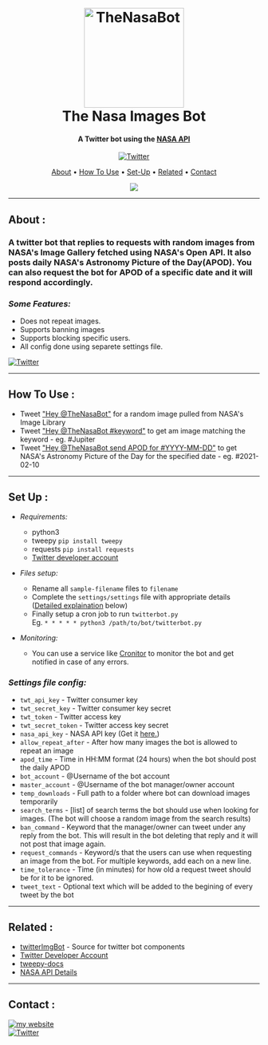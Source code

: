 
<h1 align="center">
  <br>
  <a href="http://twitter.com/thenasabot"><img src="https://i.imgur.com/w8o4VH0.png" alt="TheNasaBot" width="200"></a>
  <br>
  The Nasa Images Bot
  <br>
</h1>

<h4 align="center">A Twitter bot using the <a href="https://api.nasa.gov/" target="_blank">NASA API</a></h4>

<p align="center">
  <a href="https://twitter.com/intent/tweet?text=Hey%20@TheNasaBot" target="_blank">
    <img src="https://img.shields.io/badge/Try Now-@TheNasaBot-1DA1F2?style=for-the-badge&logo=twitter"
         alt="Twitter">
  </a>
</p>

<p align="center">
  <a href="#about-">About</a> •
  <a href="#how-to-use-">How To Use</a> •
  <a href="#set-up-">Set-Up</a> •
  <a href="#related-">Related</a> •
  <a href="#contact-">Contact</a>
</p>

<p align="center">
  <a href="https://i.imgur.com/9q5j8wd.jpg">
    <img src="https://i.imgur.com/9q5j8wd.jpg">
</a>

</p>

---
## **About :**
### A twitter bot that replies to requests with random images from NASA's Image Gallery fetched using NASA's Open API. It also posts daily NASA's Astronomy Picture of the Day(APOD). You can also request the bot for APOD of a specific date and it will respond accordingly.

### *Some Features:*
- Does not repeat images.
- Supports banning images
- Supports blocking specific users.
- All config done using separete settings file.

<a href="https://twitter.com/intent/user?screen_name=TheNasaBot">
    <img src="https://img.shields.io/badge/Follow-@TheNasaBot-1DA1F2?style=for-the-badge&logo=twitter&logoColor=white"
         alt="Twitter">
  </a>

---
## **How To Use :**

* Tweet <a href="https://twitter.com/intent/tweet?text=Hey%20@TheNasaBot" target="_blank">"Hey @TheNasaBot"</a> for a random image pulled from NASA's Image Library
* Tweet <a href="https://twitter.com/intent/tweet?text=Hey%20@TheNasaBot%20#Mars" target="_blank">"Hey @TheNasaBot #keyword"</a> to get am image matching the keyword - eg. #Jupiter
* Tweet <a href="https://twitter.com/intent/tweet?text=Hey%20@TheNasaBot%20send%20APOD%20for%20%23YYYY-MM-DD" target="_blank">"Hey @TheNasaBot send APOD for #YYYY-MM-DD"</a> to get NASA's Astronomy Picture of the Day for the specified date - eg. #2021-02-10

---

## **Set Up :**

- *Requirements:*
    * python3
    * tweepy `pip install tweepy`
    * requests `pip install requests`
    * <a href="https://developer.twitter.com/en/portal/petition/essential/basic-info" target="_blank">Twitter developer account</a>

- *Files setup:*
    * Rename all `sample-filename` files to `filename`
    * Complete the `settings/settings` file with appropriate details
    <br>([Detailed explaination](#settings-file-config) below)
    * Finally setup a cron job to run `twitterbot.py`
    <br> Eg. `* * * * * python3 /path/to/bot/twitterbot.py`

- *Monitoring:*
    * You can use a service like <a href="https://cronitor.io/" target="_blank">Cronitor</a> to monitor the bot and get notified in case of any errors.

### *Settings file config:*

- `twt_api_key` - Twitter consumer key
- `twt_secret_key` - Twitter consumer key secret
- `twt_token` - Twitter access key
- `twt_secret_token` - Twitter access key secret
- `nasa_api_key` - NASA API key (Get it <a href="https://api.nasa.gov/" target="_blank">here.</a>)
- `allow_repeat_after` - After how many images the bot is allowed to repeat an image
- `apod_time` - Time in HH:MM format (24 hours) when the bot should post the daily APOD
- `bot_account` - @Username of the bot account
- `master_account` - @Username of the bot manager/owner account
- `temp_downloads` - Full path to a folder where bot can download images temporarily
- `search_terms` - [list] of search terms the bot should use when looking for images. (The bot will choose a random image from the search results)
- `ban_command` - Keyword that the manager/owner can tweet under any reply from the bot. This will result in the bot deleting that reply and it will not post that image again.
- `request_commands` - Keyword/s that the users can use when requesting an image from the bot. For multiple keywords, add each on a new line.
- `time_tolerance` - Time (in minutes) for how old a request tweet should be for it to be ignored. 
- `tweet_text` - Optional text which will be added to the begining of every tweet by the bot

---

## **Related :**
- [twitterImgBot](https://github.com/joaquinlpereyra/twitterImgBot) - Source for twitter bot components
- [Twitter Developer Account](https://developer.twitter.com/en/portal/petition/essential/basic-info)
- [tweepy-docs](https://docs.tweepy.org/en/stable/)
- [NASA API Details](https://api.nasa.gov/#browseAPI)

---
## **Contact :**
<a href="https://spandanathaide.in" target="_blank">
    <img src="https://img.shields.io/badge/MY%20WEBSITE-spandanathaide.in-green?style=for-the-badge&logo=googlechrome&logoColor=white"
         alt="my website">
  </a>
<br>
<a href="https://twitter.com/SpandanAthaide" target="_blank">
    <img src="https://img.shields.io/badge/TWITTER-@SpandanAthaide-blue?style=for-the-badge&logo=twitter&logoColor=white"
         alt="Twitter">
  </a>



